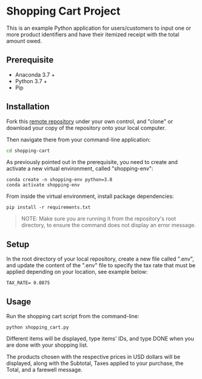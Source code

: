 # Shopping Cart Project

This is an example Python application for users/customers to input one or more product identifiers and have their itemized receipt with the total amount owed. 

## Prerequisite 

+ Anaconda 3.7 +
+ Python 3.7 +
+ Pip 

## Installation 
Fork this [remote repository](https://github.com/susanna00/shopping-cart) under your own control, and "clone" or download your copy of the repository onto your local computer. 

Then navigate there from your command-line application: 

```sh 
cd shopping-cart
```

As previously pointed out in the prerequisite, you need to create and activate a new virtual environment, called "shopping-env":

```
conda create -n shopping-env python=3.8
conda activate shopping-env
```
From inside the virtual environment, install package dependencies:

```
pip install -r requirements.txt
```
>NOTE: Make sure you are running it from the repository's root directory, to ensure the command does not display an error message. 

## Setup 

In the root directory of your local repository, create a new file called ".env", and update the content of the ".env" file to specify the tax rate that must be applied depending on your location, see example below:

    TAX_RATE= 0.0875

## Usage 

Run the shopping cart script from the command-line:

    python shopping_cart.py 

Different items will be displayed, type items' IDs, and type DONE when you are done with your shopping list. 

The products chosen with the respective prices in USD dollars will be displayed, along with the Subtotal, Taxes applied to your purchase, the Total, and a farewell message. 

